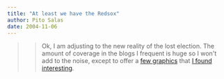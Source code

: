 ```yaml
---
title: "At least we have the Redsox"
author: Pito Salas
date: 2004-11-06
---
```



>>

>> Ok, I am adjusting to the new reality of the lost election. The amount of
coverage in the blogs I frequent is huge so I won't add to the noise, except
to offer a [few
graphics](<http://www.nytimes.com/packages/html/politics/2004_ELECTIONRESULTS_GRAPHIC/>)
that [I found
interesting](<http://www.princeton.edu/~rvdb/JAVA/election2004/>).


